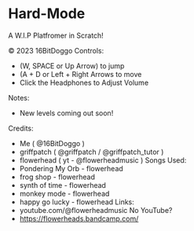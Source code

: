 # Hard-Mode
A W.I.P Platfromer in Scratch!

© 2023 16BitDoggo
Controls:
- (W, SPACE or Up Arrow) to jump
- (A + D or Left + Right Arrows to move
- Click the Headphones to Adjust Volume

Notes:
- New levels coming out soon!

Credits:
- Me ( @16BitDoggo )
- griffpatch ( @griffpatch / @griffpatch_tutor )
- flowerhead ( yt - @flowerheadmusic )
 Songs Used:
 - Pondering My Orb - flowerhead
 - frog shop - flowerhead
 - synth of time - flowerhead
 - monkey mode - flowerhead
 - happy go lucky - flowerhead
 Links:
 -  youtube.com/@flowerheadmusic
 No YouTube?
 - https://flowerheads.bandcamp.com/
